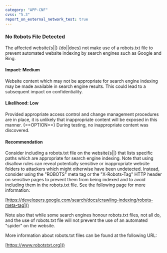 ```yaml
---
category: "APP-CNF"
cvss: "5.3"
report_on_external_network_test: true
---
```

### No Robots File Detected
The affected website{s||} {do||does} not make use of a robots.txt file to prevent automated website indexing by search engines such as Google and Bing.
#### Impact: Medium
Website content which may not be appropriate for search engine indexing may be made available in search engine results. This could lead to a subsequent impact on confidentiality.
#### Likelihood: Low
Provided appropriate access control and change management procedures are in place, it is unlikely that inappropriate content will be exposed in this manner. {==OPTION==} During testing, no inappropriate content was discovered.
#### Recommendation
Consider including a robots.txt file on the website{s||} that lists specific paths which are appropriate for search engine indexing. Note that using disallow rules can reveal potentially sensitive or inappropriate website folders to attackers which might otherwise have been undetected. Instead, consider using the "ROBOTS" meta tag or the "X-Robots-Tag" HTTP header on sensitive pages to prevent them from being indexed and to avoid including them in the robots.txt file. See the following page for more information:

[https://developers.google.com/search/docs/crawling-indexing/robots-meta-tag]()

Note also that while some search engines honour robots.txt files, not all do, and the use of robots.txt file will not prevent the use of an automated "spider" on the website.

More information about robots.txt files can be found at the following URL:

[https://www.robotstxt.org]()
